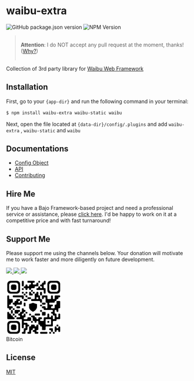 # waibu-extra

![GitHub package.json version](https://img.shields.io/github/package-json/v/ardhi/waibu-extra) ![NPM Version](https://img.shields.io/npm/v/waibu-extra)

> <br />**Attention**: I do NOT accept any pull request at the moment, thanks! ([Why?](CONTRIBUTING.md))<br /><br />

Collection of 3rd party library for [Waibu Web Framework](https://github.com/ardhi/waibu)

## Installation

First, go to your ```{app-dir}``` and run the following command in your terminal:

```bash
$ npm install waibu-extra waibu-static waibu
```

Next, open the file located at ```{data-dir}/config/.plugins``` and add ```waibu-extra``` , ```waibu-static``` and ```waibu```

## Documentations

- [Config Object](tutorial/00-config.md)
- [API](https://ardhi.github.io/waibu-extra)
- [Contributing](CONTRIBUTING.md)

## Hire Me

If you have a Bajo Framework-based project and need a professional service or assistance, please <a href="https://github.com/ardhi#professional-service">click here</a>. I'd be happy to work on it at a competitive price and with fast turnaround!

## Support Me

Please support me using the channels below. Your donation will motivate me to work faster and more diligently on future development.

<a href="https://github.com/sponsors/ardhi">
  <img src="https://img.shields.io/badge/Github-slategrey?style=flat&logo=github" height="50">
</a>
<a href="https://www.patreon.com/bajoframework">
  <img src="https://img.shields.io/badge/Patreon-f2c3b2?style=flat&logo=patreon" height="50">
</a>
<a href="https://www.paypal.com/ncp/payment/EWLERL7SCUU64">
  <img src="https://img.shields.io/badge/Paypal-blue?style=flat&logo=paypal" height="50">
</a>

<p>
<div><img alt="bc1qwtv78cwp9ef8hnqaw84fxg5856l0pggqe32g6f" src="docs/static/bitcoin.jpeg" width="150" height="150" /><br>Bitcoin</div>
</p>

## License

[MIT](LICENSE)
